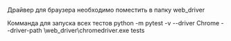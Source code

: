 Драйвер для браузера необходимо поместить в папку web_driver

Комманда для запуска всех тестов 
python -m pytest -v --driver Chrome --driver-path \web_driver\chromedriver.exe tests
